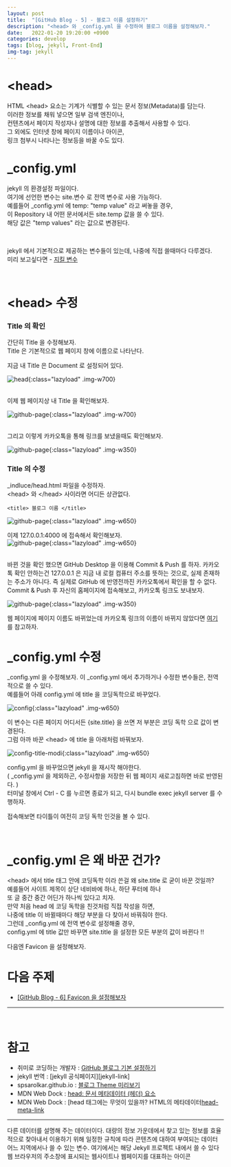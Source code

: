 ```yaml
---
layout: post
title:  "[GitHub Blog - 5] - 블로그 이름 설정하기"
description: "<head> 와 _config.yml 을 수정하여 블로그 이름을 설정해보자."
date:   2022-01-20 19:20:00 +0900
categories: develop
tags: [blog, jekyll, Front-End]
img-tag: jekyll
---
```


# \<head>
HTML \<head> 요소는 기계가 식별할 수 있는 문서 정보(<span class="tooltip" id="id-1">Metadata</span>)를 담는다.   
이러한 정보를 채워 넣으면 일부 검색 엔진이나,  
컨텐츠에서 페이지 작성자나 설명에 대한 정보를 추출해서 사용할 수 있다.  
그 외에도 인터넷 창에 페이지 이름이나 아이콘,  
링크 첨부시 나타나는 정보등을 바꿀 수도 있다.  


# _config.yml
jekyll 의 환경설정 파일이다.   
여기에 선언한 변수는 site.변수 로 <span class="tooltip" id="id-2">전역 변수</span>로 사용 가능하다.  
예를들어 _config.yml 에 temp: "temp value" 라고 써놓을 경우,  
이 Repository 내 어떤 문서에서든 site.temp 값을 쓸 수 있다.  
해당 값은 "temp values" 라는 값으로 변경된다.    
  
<br>

jekyll 에서 기본적으로 제공하는 변수들이 있는데, 나중에 직접 쓸때마다 다루겠다.  
미리 보고싶다면 - [지킬 변수][jekyll-var-link]   

<br>

# \<head> 수정

### Title 의 확인 

간단히 Title 을 수정해보자.   
Title 은 기본적으로 웹 페이지 창에 이름으로 나타난다.  

지금 내 Title 은 Document 로 설정되어 있다.  

![head](/assets/img/post-img/base-page/head.png){:class="lazyload" .img-w700}     

<br>
이제 웹 페이지상 내 Title 을 확인해보자.

![github-page](/assets/img/post-img/start-config/main-title.png){:class="lazyload" .img-w700}   


<br>
그리고 이렇게 카카오톡을 통해 링크를 보냈을때도 확인해보자. 

![github-page](/assets/img/post-img/start-config/kakao-title.png){:class="lazyload" .img-w350}  
  


### Title 의 수정

_indluce/head.html 파일을 수정하자.  
\<head> 와 \</head> 사이라면 어디든 상관없다.  
```
<title> 블로그 이름 </title>
```  

![github-page](/assets/img/post-img/start-config/head-title.png){:class="lazyload" .img-w650}   


이제 127.0.0.1:4000 에 접속해서 확인해보자.  
![github-page](/assets/img/post-img/start-config/main-title-modify.png){:class="lazyload" .img-w650}  

<br>
바뀐 것을 확인 했으면 GitHub Desktop 을 이용해 Commit & Push 를 하자.  
카카오톡 확인 안하는건 127.0.0.1 은 지금 내 로컬 컴퓨터 주소를 뜻하는 것으로,    
실제 존재하는 주소가 아니다.  
즉 실제로 GitHub 에 반영전까진 카카오톡에서 확인을 할 수 없다.  
Commit & Push 후 자신의 홈페이지에 접속해보고, 카카오톡 링크도 보내보자.  

![github-page](/assets/img/post-img/start-config/kakao-title-modify.png){:class="lazyload" .img-w350}  

웹 페이지에 페이지 이름도 바뀌었는데 카카오톡 링크의 이름이 바뀌지 않았다면 [여기](#부록) 를 참고하자.


# _config.yml 수정
_config.yml 을 수정해보자. 
이 _config.yml 에서 추가하거나 수정한 변수들은, 전역적으로 쓸 수 있다.  
예를들어 아래 config.yml 에 title 을 코딩독학으로 바꾸었다.  

![config](/assets/img/post-img/start-config/config.png){:class="lazyload" .img-w650}   

이 변수는 다른 페이지 어디서든 {site.title} 을 쓰면 저 부분은 코딩 독학 으로 값이 변경된다.  
그럼 아까 바꾼 \<head> 에 title 을 아래처럼 바꿔보자.  

![config-title-modi](/assets/img/post-img/start-config/config-title.png){:class="lazyload" .img-w650}   

config.yml 을 바꾸었으면 jekyll 을 재시작 해야한다.   
( _config.yml 을 제외하곤, 수정사항을 저장한 뒤 웹 페이지 새로고침하면 바로 반영된다. )    
터미널 창에서 Ctrl - C 를 누르면 종료가 되고, 다시 bundle exec jekyll server 를 수행하자.   

접속해보면 타이틀이 여전히 코딩 독학 인것을 볼 수 있다.  

<br> 

# _config.yml 은 왜 바꾼 건가?
\<head> 에서 title 태그 안에 코딩독학 이라 쓴걸 왜 site.title 로 굳이 바꾼 것일까?
<br>
예를들어 사이트 제목이 상단 네비바에 하나, 하단 푸터에 하나   
또 글 중간 중간 어딘가 하나씩 있다고 치자.  
만약 처음 head 에 코딩 독학을 친것처럼 직접 작성을 하면,   
나중에 title 이 바뀔때마다 해당 부분을 다 찾아서 바꿔줘야 한다.  
그런데 _config.yml 에 전역 변수로 설정해줄 경우,  
config.yml 에 title 값만 바꾸면 site.title 을 설정한 모든 부분의 값이 바뀐다 !!
<br>

다음엔 <span class="tooltip" id="id-3">Favicon</span> 을 설정해보자.
<br>



  
# 다음 주제
- [[GitHub Blog - 6] Favicon 을 설정해보자][favicon-link]

<hr>

<br> 

# 참고
- 취미로 코딩하는 개발자 : [GitHub 블로그 기본 설정하기][github-config-link]
- jekyll 번역 : [jekyll 공식페이지][jekyll-link]
- spsarolkar.github.io : [블로그 Theme 미리보기][theme-view-link]
- MDN Web Dock : [head: 문서 메타데이터 (헤더) 요소][head-link]
- MDN Web Dock : [head 태그에는 무엇이 있을까? HTML의 메타데이터[head-meta-link]

<hr>

<div class="tooltip-desc">
    <div class="tooltip-description" id="desc-1">
    다른 데이터를 설명해 주는 데이터이다. 대량의 정보 가운데에서 찾고 있는 정보를 효율적으로 찾아내서 이용하기 위해 일정한 규칙에 따라 콘텐츠에 대하여 부여되는 데이터
    </div>
    <div class="tooltip-description" id="desc-2">
    어느 지역에서나 쓸 수 있는 변수. 여기에서는 해당 Jekyll 프로젝트 내에서 쓸 수 있다
    </div>
    <div class="tooltip-description" id="desc-3">
    웹 브라우저의 주소창에 표시되는 웹사이트나 웹페이지를 대표하는 아이콘
    </div>
</div>

[github-config-link]: https://devinlife.com/howto%20github%20pages/blog-config/
[jekyll-var-link]: https://jekyllrb-ko.github.io/docs/variables/
[jekyll-config-link]:https://jekyllrb-ko.github.io/docs/configuration/
[theme-view-link]: https://spsarolkar.github.io/rouge-theme-preview/
[head-link]:https://developer.mozilla.org/ko/docs/Web/HTML/Element/head

[head-meta-link]:https://developer.mozilla.org/ko/docs/Learn/HTML/Introduction_to_HTML/The_head_metadata_in_HTML

[favicon-link]: /develop/2022/01/02/favicon.html
